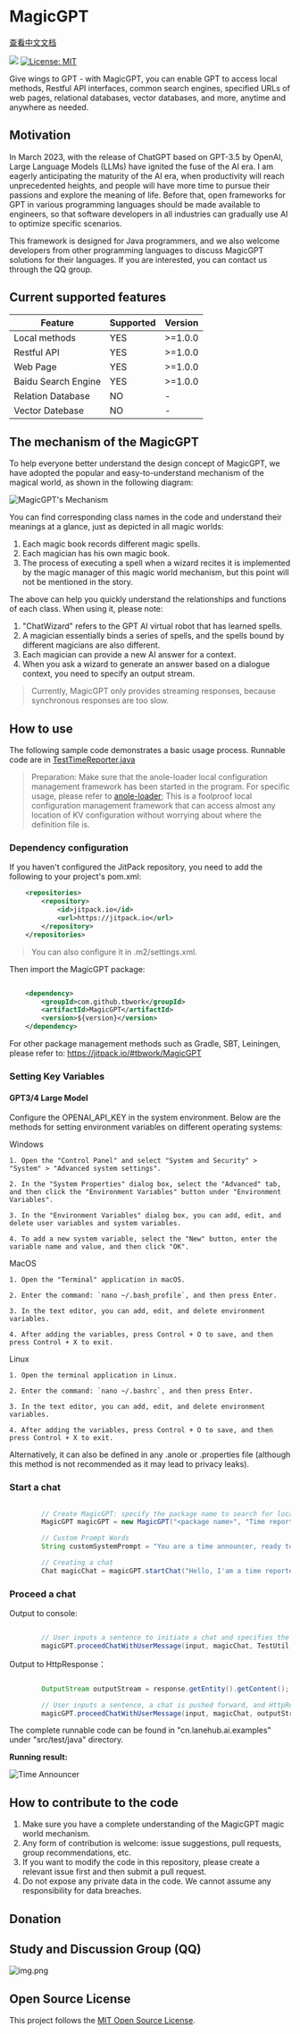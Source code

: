 # MagicGPT  

[查看中文文档](/README_CN.md)

[![](https://jitpack.io/v/tbwork/MagicGPT.svg)](https://jitpack.io/#tbwork/MagicGPT)  [![License: MIT](https://img.shields.io/badge/License-MIT-yellow.svg)](https://opensource.org/licenses/MIT)

Give wings to GPT - with MagicGPT, you can enable GPT to access local methods, Restful API interfaces, common search engines, specified URLs of web pages, relational databases, vector databases, and more, anytime and anywhere as needed.


## Motivation

In March 2023, with the release of ChatGPT based on GPT-3.5 by OpenAI, Large Language Models (LLMs) have ignited the fuse of the AI era. I am eagerly anticipating the maturity of the AI era, when productivity will reach unprecedented heights, and people will have more time to pursue their passions and explore the meaning of life. Before that, open frameworks for GPT in various programming languages should be made available to engineers, so that software developers in all industries can gradually use AI to optimize specific scenarios.

This framework is designed for Java programmers, and we also welcome developers from other programming languages to discuss MagicGPT solutions for their languages. If you are interested, you can contact us through the QQ group.

## Current supported features

| Feature             | Supported | Version  |
|---------------------|-----------|----------|
| Local methods       | YES       | \>=1.0.0 |
| Restful API         | YES       | \>=1.0.0 |
| Web Page            | YES       | \>=1.0.0 |
| Baidu Search Engine | YES       | \>=1.0.0 |
| Relation Database   | NO        | -        |
| Vector Datebase     | NO        | -        |



## The mechanism of the MagicGPT

To help everyone better understand the design concept of MagicGPT, we have adopted the popular and easy-to-understand mechanism of the magical world, as shown in the following diagram:

![MagicGPT's Mechanism](image/magic_world_en.png)

You can find corresponding class names in the code and understand their meanings at a glance, just as depicted in all magic worlds:

1. Each magic book records different magic spells.
2. Each magician has his own magic book.
3. The process of executing a spell when a wizard recites it is implemented by the magic manager of this magic world mechanism, but this point will not be mentioned in the story. 

The above can help you quickly understand the relationships and functions of each class. When using it, please note:

1. "ChatWizard" refers to the GPT AI virtual robot that has learned spells.
2. A magician essentially binds a series of spells, and the spells bound by different magicians are also different.
3. Each magician can provide a new AI answer for a context.
4. When you ask a wizard to generate an answer based on a dialogue context, you need to specify an output stream.

> Currently, MagicGPT only provides streaming responses, because synchronous responses are too slow.



## How to use

The following sample code demonstrates a basic usage process. Runnable code are in [TestTimeReporter.java](src/test/java/cn/lanehub/ai/examples/timeReporter/TestTimeReporter.java)

> Preparation: Make sure that the anole-loader local configuration management framework has been started in the program. For specific usage, please refer to [anole-loader](https://github.com/tbwork/anole-config); This is a foolproof local configuration management framework that can access almost any location of KV configuration without worrying about where the definition file is.

### Dependency configuration

If you haven't configured the JitPack repository, you need to add the following to your project's pom.xml:

```xml
    <repositories>
        <repository>
            <id>jitpack.io</id>
            <url>https://jitpack.io</url>
        </repository>
    </repositories>

```
> You can also configure it in .m2/settings.xml.


Then import the MagicGPT package:

```xml

    <dependency>
        <groupId>com.github.tbwork</groupId>
        <artifactId>MagicGPT</artifactId>
        <version>${version}</version>
    </dependency>

```

For other package management methods such as Gradle, SBT, Leiningen, please refer to: https://jitpack.io/#tbwork/MagicGPT


### Setting Key Variables

#### GPT3/4 Large Model

Configure the OPENAI_API_KEY in the system environment. Below are the methods for setting environment variables on different operating systems:

Windows

```
1. Open the "Control Panel" and select "System and Security" > "System" > "Advanced system settings".

2. In the "System Properties" dialog box, select the "Advanced" tab, and then click the "Environment Variables" button under "Environment Variables".

3. In the "Environment Variables" dialog box, you can add, edit, and delete user variables and system variables.

4. To add a new system variable, select the "New" button, enter the variable name and value, and then click "OK".
```

MacOS
```
1. Open the "Terminal" application in macOS.

2. Enter the command: `nano ~/.bash_profile`, and then press Enter.

3. In the text editor, you can add, edit, and delete environment variables.

4. After adding the variables, press Control + O to save, and then press Control + X to exit.
```

Linux
```
1. Open the terminal application in Linux.

2. Enter the command: `nano ~/.bashrc`, and then press Enter.

3. In the text editor, you can add, edit, and delete environment variables.

4. After adding the variables, press Control + O to save, and then press Control + X to exit.
```


Alternatively, it can also be defined in any .anole or .properties file (although this method is not recommended as it may lead to privacy leaks).

### Start a chat
```java

        // Create MagicGPT: specify the package name to search for local Call-type spells.
        MagicGPT magicGPT = new MagicGPT("<package name>", "Time reporter",  AIWizardType.GPT4);

        // Custom Prompt Words
        String customSystemPrompt = "You are a time announcer, ready to announce the time at any moment according to the user's request."; 

        // Creating a chat
        Chat magicChat = magicGPT.startChat("Hello, I'am a time reporter!", customSystemPrompt, Language.CHINESE);
```

### Proceed a chat

Output to console:

```java

        // User inputs a sentence to initiate a chat and specifies the output stream to the console.
        magicGPT.proceedChatWithUserMessage(input, magicChat, TestUtil.getConsoleOutputStream());

```

Output to HttpResponse：
```java

        OutputStream outputStream = response.getEntity().getContent();

        // User inputs a sentence, a chat is pushed forward, and HttpResponse output stream is specified.
        magicGPT.proceedChatWithUserMessage(input, magicChat, outputStream);

```

The complete runnable code can be found in "cn.lanehub.ai.examples" under "src/test/java" directory.

**Running result:**

![Time Announcer](image/example_resul.png)



## How to contribute to the code
1. Make sure you have a complete understanding of the MagicGPT magic world mechanism.
2. Any form of contribution is welcome: issue suggestions, pull requests, group recommendations, etc.
3. If you want to modify the code in this repository, please create a relevant issue first and then submit a pull request.
4. Do not expose any private data in the code. We cannot assume any responsibility for data breaches.


## Donation


## Study and Discussion Group (QQ)
![img.png](image/qq.png)



## Open Source License

This project follows the [MIT Open Source License](https://opensource.org/licenses/MIT).
